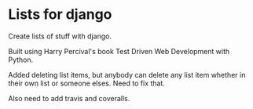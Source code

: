 Lists for django
================

Create lists of stuff with django. 

Built using Harry Percival's book Test Driven Web Development with Python. 

Added deleting list items, but anybody can delete any list item whether in their own list or someone elses. Need to fix that.

Also need to add travis and coveralls.


